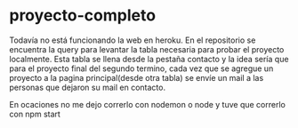 # proyecto-completo
Todavía no está funcionando la web en heroku. En el repositorio se encuentra la query para levantar la tabla necesaria para probar el proyecto localmente. Esta tabla
se llena desde la pestaña contacto y la idea sería que para el proyecto final del segundo termino, cada vez que se agregue un proyecto a la pagina principal(desde otra tabla)
se envíe un mail a las personas que dejaron su mail en contacto. 

En ocaciones no me dejo correrlo con nodemon o node y tuve que correrlo con npm start
